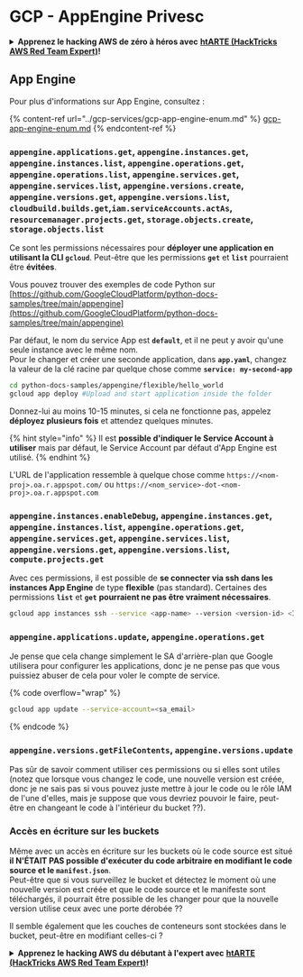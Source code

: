 # GCP - AppEngine Privesc

<details>

<summary><strong>Apprenez le hacking AWS de zéro à héros avec</strong> <a href="https://training.hacktricks.xyz/courses/arte"><strong>htARTE (HackTricks AWS Red Team Expert)</strong></a><strong>!</strong></summary>

Autres moyens de soutenir HackTricks :

* Si vous souhaitez voir votre **entreprise annoncée dans HackTricks** ou **télécharger HackTricks en PDF**, consultez les [**PLANS D'ABONNEMENT**](https://github.com/sponsors/carlospolop)!
* Obtenez le [**merchandising officiel PEASS & HackTricks**](https://peass.creator-spring.com)
* Découvrez [**La Famille PEASS**](https://opensea.io/collection/the-peass-family), notre collection d'[**NFTs**](https://opensea.io/collection/the-peass-family) exclusifs
* **Rejoignez le** 💬 [**groupe Discord**](https://discord.gg/hRep4RUj7f) ou le [**groupe Telegram**](https://t.me/peass) ou **suivez** moi sur **Twitter** 🐦 [**@carlospolopm**](https://twitter.com/carlospolopm)**.**
* **Partagez vos astuces de hacking en soumettant des PR aux dépôts github** [**HackTricks**](https://github.com/carlospolop/hacktricks) et [**HackTricks Cloud**](https://github.com/carlospolop/hacktricks-cloud).

</details>

## App Engine

Pour plus d'informations sur App Engine, consultez :

{% content-ref url="../gcp-services/gcp-app-engine-enum.md" %}
[gcp-app-engine-enum.md](../gcp-services/gcp-app-engine-enum.md)
{% endcontent-ref %}

### `appengine.applications.get`, `appengine.instances.get`, `appengine.instances.list`, `appengine.operations.get`, `appengine.operations.list`, `appengine.services.get`, `appengine.services.list`, `appengine.versions.create`, `appengine.versions.get`, `appengine.versions.list`, `cloudbuild.builds.get`,`iam.serviceAccounts.actAs`, `resourcemanager.projects.get`, `storage.objects.create`, `storage.objects.list`

Ce sont les permissions nécessaires pour **déployer une application en utilisant la CLI `gcloud`**. Peut-être que les permissions **`get`** et **`list`** pourraient être **évitées**.

Vous pouvez trouver des exemples de code Python sur [https://github.com/GoogleCloudPlatform/python-docs-samples/tree/main/appengine](https://github.com/GoogleCloudPlatform/python-docs-samples/tree/main/appengine)

Par défaut, le nom du service App est **`default`**, et il ne peut y avoir qu'une seule instance avec le même nom.\
Pour le changer et créer une seconde application, dans **`app.yaml`**, changez la valeur de la clé racine par quelque chose comme **`service: my-second-app`**
```bash
cd python-docs-samples/appengine/flexible/hello_world
gcloud app deploy #Upload and start application inside the folder
```
Donnez-lui au moins 10-15 minutes, si cela ne fonctionne pas, appelez **déployez plusieurs fois** et attendez quelques minutes.

{% hint style="info" %}
Il est **possible d'indiquer le Service Account à utiliser** mais par défaut, le Service Account par défaut d'App Engine est utilisé.
{% endhint %}

L'URL de l'application ressemble à quelque chose comme `https://<nom-proj>.oa.r.appspot.com/` ou `https://<nom_service>-dot-<nom-proj>.oa.r.appspot.com`

### `appengine.instances.enableDebug`, `appengine.instances.get`, `appengine.instances.list`, `appengine.operations.get`, `appengine.services.get`, `appengine.services.list`, `appengine.versions.get`, `appengine.versions.list`, `compute.projects.get`

Avec ces permissions, il est possible de **se connecter via ssh dans les instances App Engine** de type **flexible** (pas standard). Certaines des permissions **`list`** et **`get`** **pourraient ne pas être vraiment nécessaires**.
```bash
gcloud app instances ssh --service <app-name> --version <version-id> <ID>
```
### `appengine.applications.update`, `appengine.operations.get`

Je pense que cela change simplement le SA d'arrière-plan que Google utilisera pour configurer les applications, donc je ne pense pas que vous puissiez abuser de cela pour voler le compte de service.

{% code overflow="wrap" %}
```bash
gcloud app update --service-account=<sa_email>
```
{% endcode %}

### `appengine.versions.getFileContents`, `appengine.versions.update`

Pas sûr de savoir comment utiliser ces permissions ou si elles sont utiles (notez que lorsque vous changez le code, une nouvelle version est créée, donc je ne sais pas si vous pouvez juste mettre à jour le code ou le rôle IAM de l'une d'elles, mais je suppose que vous devriez pouvoir le faire, peut-être en changeant le code à l'intérieur du bucket ??).

### Accès en écriture sur les buckets

Même avec un accès en écriture sur les buckets où le code source est situé **il N'ÉTAIT PAS possible d'exécuter du code arbitraire en modifiant le code source et le `manifest.json`**.\
Peut-être que si vous surveillez le bucket et détectez le moment où une nouvelle version est créée et que le code source et le manifeste sont téléchargés, il pourrait être possible de les changer pour que la nouvelle version utilise ceux avec une porte dérobée ??

Il semble également que les couches de conteneurs sont stockées dans le bucket, peut-être en modifiant celles-ci ?

<details>

<summary><strong>Apprenez le hacking AWS du débutant à l'expert avec</strong> <a href="https://training.hacktricks.xyz/courses/arte"><strong>htARTE (HackTricks AWS Red Team Expert)</strong></a><strong>!</strong></summary>

Autres moyens de soutenir HackTricks :

* Si vous souhaitez voir votre **entreprise annoncée dans HackTricks** ou **télécharger HackTricks en PDF**, consultez les [**PLANS D'ABONNEMENT**](https://github.com/sponsors/carlospolop)!
* Obtenez le [**merchandising officiel PEASS & HackTricks**](https://peass.creator-spring.com)
* Découvrez [**La Famille PEASS**](https://opensea.io/collection/the-peass-family), notre collection d'[**NFTs**](https://opensea.io/collection/the-peass-family) exclusifs
* **Rejoignez le** 💬 [**groupe Discord**](https://discord.gg/hRep4RUj7f) ou le [**groupe Telegram**](https://t.me/peass) ou **suivez-moi** sur **Twitter** 🐦 [**@carlospolopm**](https://twitter.com/carlospolopm)**.**
* **Partagez vos astuces de hacking en soumettant des PR aux dépôts github** [**HackTricks**](https://github.com/carlospolop/hacktricks) et [**HackTricks Cloud**](https://github.com/carlospolop/hacktricks-cloud).

</details>
